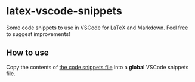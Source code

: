 # latex-vscode-snippets
Some code snippets to use in VSCode for LaTeX and Markdown. 
Feel free to suggest improvements!

## How to use
Copy the contents of [the code snippets file](snippets) into a **global** VSCode snippets file. 

